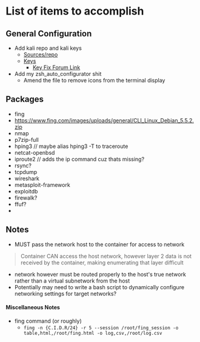 # List of items to accomplish

## General Configuration

- Add kali repo and kali keys
  - [Sources/repo](https://www.kali.org/docs/general-use/kali-linux-sources-list-repositories/)
  - [Keys](https://http.kali.org/kali/pool/main/k/kali-archive-keyring/)
    - [Key Fix Forum Link](https://superuser.com/questions/1644520/apt-get-update-issue-in-kali)
- Add my zsh_auto_configurator shit
  - Amend the file to remove icons from the terminal display

## Packages

- fing
- https://www.fing.com/images/uploads/general/CLI_Linux_Debian_5.5.2.zip
- nmap
- p7zip-full
- hping3 // maybe alias hping3 -T to traceroute
- netcat-openbsd
- iproute2 // adds the ip command cuz thats missing?
- rsync?
- tcpdump
- wireshark
- metasploit-framework
- exploitdb
- firewalk?
- ffuf?
- 

## Notes

- MUST pass the network host to the container for access to network

> Container CAN access the host network, however layer 2 data is not received by the container, making enumerating that layer difficult

- network however must be routed properly to the host's true network rather than a virtual subnetwork from the host
- Potentially may need to write a bash script to dynamically configure networking settings for target networks?

#### Miscellaneous Notes

- fing command (or roughly) 
  - `fing -n {C.I.D.R/24} -r 5 --session /root/fing_session -o table,html,/root/fing.html -o log,csv,/root/log.csv`